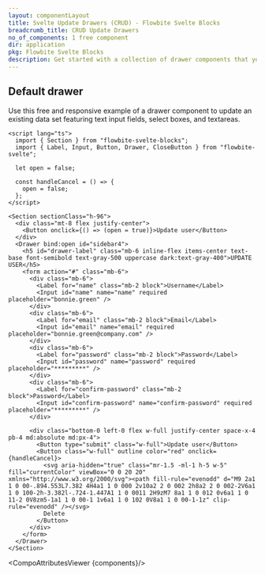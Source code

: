 ```yaml
---
layout: componentLayout
title: Svelte Update Drawers (CRUD) - Flowbite Svelte Blocks
breadcrumb_title: CRUD Update Drawers
no_of_components: 1 free component
dir: application
pkg: Flowbite Svelte Blocks
description: Get started with a collection of drawer components that you can use to update existing data sets from your database inside your dashboard.
---
```


<script>
  import { TableProp, TableDefaultRow, CompoAttributesViewer } from '../utils'
  const components = 'Section'
</script>

## Default drawer

Use this free and responsive example of a drawer component to update an existing data set featuring text input fields, select boxes, and textareas.

```svelte example hideResponsiveButtons
<script lang="ts">
  import { Section } from "flowbite-svelte-blocks";
  import { Label, Input, Button, Drawer, CloseButton } from "flowbite-svelte";

  let open = false;

  const handleCancel = () => {
    open = false;
  };
</script>

<Section sectionClass="h-96">
  <div class="mt-8 flex justify-center">
    <Button onclick={() => (open = true)}>Update user</Button>
  </div>
  <Drawer bind:open id="sidebar4">
    <h5 id="drawer-label" class="mb-6 inline-flex items-center text-base font-semibold text-gray-500 uppercase dark:text-gray-400">UPDATE USER</h5>
    <form action="#" class="mb-6">
      <div class="mb-6">
        <Label for="name" class="mb-2 block">Username</Label>
        <Input id="name" name="name" required placeholder="bonnie.green" />
      </div>
      <div class="mb-6">
        <Label for="email" class="mb-2 block">Email</Label>
        <Input id="email" name="email" required placeholder="bonnie.green@company.com" />
      </div>
      <div class="mb-6">
        <Label for="password" class="mb-2 block">Password</Label>
        <Input id="password" name="password" required placeholder="*********" />
      </div>
      <div class="mb-6">
        <Label for="confirm-password" class="mb-2 block">Password</Label>
        <Input id="confirm-password" name="confirm-password" required placeholder="*********" />
      </div>

      <div class="bottom-0 left-0 flex w-full justify-center space-x-4 pb-4 md:absolute md:px-4">
        <Button type="submit" class="w-full">Update user</Button>
        <Button class="w-full" outline color="red" onclick={handleCancel}>
          <svg aria-hidden="true" class="mr-1.5 -ml-1 h-5 w-5" fill="currentColor" viewBox="0 0 20 20" xmlns="http://www.w3.org/2000/svg"><path fill-rule="evenodd" d="M9 2a1 1 0 00-.894.553L7.382 4H4a1 1 0 000 2v10a2 2 0 002 2h8a2 2 0 002-2V6a1 1 0 100-2h-3.382l-.724-1.447A1 1 0 0011 2H9zM7 8a1 1 0 012 0v6a1 1 0 11-2 0V8zm5-1a1 1 0 00-1 1v6a1 1 0 102 0V8a1 1 0 00-1-1z" clip-rule="evenodd" /></svg>
          Delete
        </Button>
      </div>
    </form>
  </Drawer>
</Section>
```

<CompoAttributesViewer {components}/>

